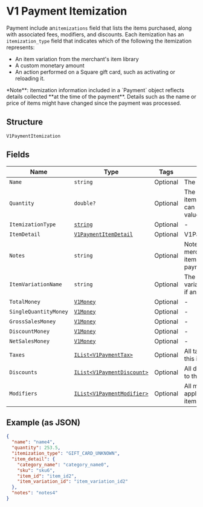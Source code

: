 
# V1 Payment Itemization

Payment include an`itemizations` field that lists the items purchased,
along with associated fees, modifiers, and discounts. Each itemization has an
`itemization_type` field that indicates which of the following the itemization
represents:

<ul>
<li>An item variation from the merchant's item library</li>
<li>A custom monetary amount</li>
<li>
An action performed on a Square gift card, such as activating or
reloading it.
</li>
</ul>
*Note**: itemization information included in a `Payment` object reflects
details collected **at the time of the payment**. Details such as the name or
price of items might have changed since the payment was processed.

## Structure

`V1PaymentItemization`

## Fields

| Name | Type | Tags | Description |
|  --- | --- | --- | --- |
| `Name` | `string` | Optional | The item's name. |
| `Quantity` | `double?` | Optional | The quantity of the item purchased. This can be a decimal value. |
| `ItemizationType` | [`string`](../../doc/models/v1-payment-itemization-itemization-type.md) | Optional | - |
| `ItemDetail` | [`V1PaymentItemDetail`](../../doc/models/v1-payment-item-detail.md) | Optional | V1PaymentItemDetail |
| `Notes` | `string` | Optional | Notes entered by the merchant about the item at the time of payment, if any. |
| `ItemVariationName` | `string` | Optional | The name of the item variation purchased, if any. |
| `TotalMoney` | [`V1Money`](../../doc/models/v1-money.md) | Optional | - |
| `SingleQuantityMoney` | [`V1Money`](../../doc/models/v1-money.md) | Optional | - |
| `GrossSalesMoney` | [`V1Money`](../../doc/models/v1-money.md) | Optional | - |
| `DiscountMoney` | [`V1Money`](../../doc/models/v1-money.md) | Optional | - |
| `NetSalesMoney` | [`V1Money`](../../doc/models/v1-money.md) | Optional | - |
| `Taxes` | [`IList<V1PaymentTax>`](../../doc/models/v1-payment-tax.md) | Optional | All taxes applied to this itemization. |
| `Discounts` | [`IList<V1PaymentDiscount>`](../../doc/models/v1-payment-discount.md) | Optional | All discounts applied to this itemization. |
| `Modifiers` | [`IList<V1PaymentModifier>`](../../doc/models/v1-payment-modifier.md) | Optional | All modifier options applied to this itemization. |

## Example (as JSON)

```json
{
  "name": "name4",
  "quantity": 253.5,
  "itemization_type": "GIFT_CARD_UNKNOWN",
  "item_detail": {
    "category_name": "category_name0",
    "sku": "sku6",
    "item_id": "item_id2",
    "item_variation_id": "item_variation_id2"
  },
  "notes": "notes4"
}
```

